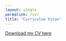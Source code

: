 ```yaml
---
layout: single
permalink: /cv/
title: "Curriculum Vitae"
---
```



[Download my CV here](/assets/Cheung-Gloria_CV_2023-09-08.pdf)